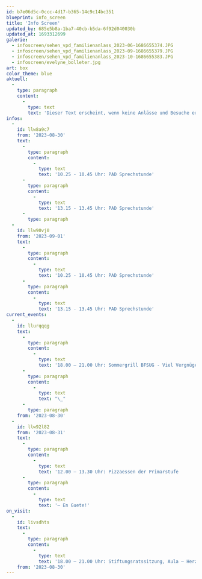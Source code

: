 ```yaml
---
id: b7e06d5c-0ccc-4d17-b365-14c9c14bc351
blueprint: info_screen
title: 'Info Screen'
updated_by: 685e5b8a-1ba7-40cb-b5da-6f92d040030b
updated_at: 1693312699
galerie:
  - infoscreen/sehen_vpd_familienanlass_2023-06-1686655374.JPG
  - infoscreen/sehen_vpd_familienanlass_2023-09-1686655379.JPG
  - infoscreen/sehen_vpd_familienanlass_2023-10-1686655383.JPG
  - infoscreen/evelyne_bolleter.jpg
art: box
color_theme: blue
aktuell:
  -
    type: paragraph
    content:
      -
        type: text
        text: 'Dieser Text erscheint, wenn keine Anlässe und Besuche erfasst sind. Einzelne Wörter oder Textpassagen können für eine stärkere Hervorhebung fett markiert werden.'
infos:
  -
    id: llw8a9c7
    from: '2023-08-30'
    text:
      -
        type: paragraph
        content:
          -
            type: text
            text: '10.25 - 10.45 Uhr: PAD Sprechstunde'
      -
        type: paragraph
        content:
          -
            type: text
            text: '13.15 - 13.45 Uhr: PAD Sprechstunde'
      -
        type: paragraph
  -
    id: llw90vj0
    from: '2023-09-01'
    text:
      -
        type: paragraph
        content:
          -
            type: text
            text: '10.25 - 10.45 Uhr: PAD Sprechstunde'
      -
        type: paragraph
        content:
          -
            type: text
            text: '13.15 - 13.45 Uhr: PAD Sprechstunde'
current_events:
  -
    id: llurqqqg
    text:
      -
        type: paragraph
        content:
          -
            type: text
            text: '18.00 – 21.00 Uhr: Sommergrill BFSUG - Viel Vergnügen!'
      -
        type: paragraph
        content:
          -
            type: text
            text: "\_"
      -
        type: paragraph
    from: '2023-08-30'
  -
    id: llw92l82
    from: '2023-08-31'
    text:
      -
        type: paragraph
        content:
          -
            type: text
            text: '12.00 – 13.30 Uhr: Pizzaessen der Primarstufe           '
      -
        type: paragraph
        content:
          -
            type: text
            text: '– En Guete!'
on_visit:
  -
    id: livsdhts
    text:
      -
        type: paragraph
        content:
          -
            type: text
            text: '18.00 – 21.00 Uhr: Stiftungsratssitzung, Aula – Herzlich willkommen!'
    from: '2023-08-30'
---
```


